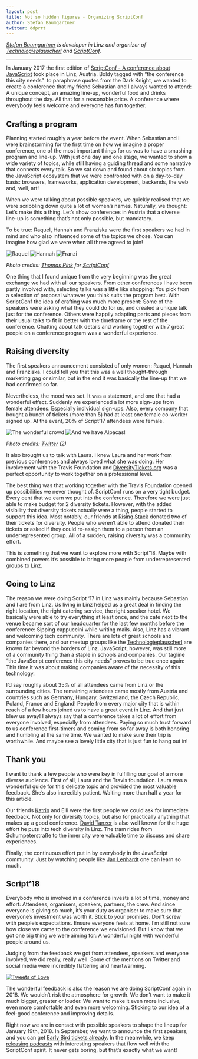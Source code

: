 ```yaml
---
layout: post
title: Not so hidden figures - Organizing ScriptConf
author: Stefan Baumgartner
twitter: ddprrt
---
```


*[Stefan Baumgartner](http://twitter.com/ddprrt) is developer in Linz and organizer of [Technologieplauscherl](http://technologieplauscherl.at) and [ScriptConf](https://scriptconf.org).*

---
In January 2017 the first edition of [ScriptConf - A conference about JavaScript](https://scriptconf.org) took place in Linz, Austria. Boldy tagged with “the conference this city needs”  to paraphrase quotes from the Dark Knight, we wanted to create a conference that my friend Sebastian and I always wanted to attend: A unique concept, an amazing line-up, wonderful food and drinks throughout the day. All that for a reasonable price. A conference where everybody feels welcome and everyone has fun together.

## Crafting a program

Planning started roughly a year before the event. When Sebastian and I were brainstorming for the first time on how we imagine a proper conference, one of the most important things for us was to have a smashing program and line-up. With just one day and one stage, we wanted to show a wide variety of topics, while still having a guiding thread and some narrative that connects every talk. So we sat down and found about six topics from the JavaScript ecosystem that we were confronted with on a day-to-day basis: browsers, frameworks, application development, backends, the web and, well, art!

When we were talking about possible speakers, we quickly realised that we were scribbling down quite a lot of women’s names. Naturally, we thought: Let’s make this a thing. Let’s show conferences in Austria that a diverse line-up is something that’s not only possible, but mandatory.

To be true: Raquel, Hannah and Franziska were the first speakers we had in mind and who also influenced some of the topics we chose. You can imagine how glad we were when all three agreed to join!

![Raquel](/images/blog/2017-08-09-01-raquel.jpg) ![Hannah](/images/blog/2017-08-09-02-hannah.jpg) ![Franzi](/images/blog/2017-08-09-03-franziska.jpg)

*Photo credits: [Thomas Pink](https://twitter.com/thpnk) for [ScriptConf](https://scriptconf.org)*

One thing that I found unique from the very beginning was the great exchange we had with all our speakers. From other conferences I have been partly involved with, selecting talks was a little like shopping: You pick from a selection of proposal whatever you think suits the program best. With ScriptConf the idea of crafting was much more present: Some of the speakers were asking what they could do for us, and created a unique talk just for the conference. Others were happily adapting parts and pieces from their usual talks to fit in better with the timeframe or the rest of the conference. Chatting about talk details and working together with 7 great people on a conference program was a wonderful experience.

## Raising diversity

The first speakers announcement consisted of only women: Raquel, Hannah and Franziska. I could tell you that this was a well thought-through marketing gag or similar, but in the end it was basically the line-up that we had confirmed so far.

Nevertheless, the mood was set. It was a statement, and one that had a wonderful effect. Suddenly we experienced a lot more sign-ups from female attendees. Especially individual sign-ups. Also, every company that bought a bunch of tickets (more than 5) had at least one female co-worker signed up. At the event, 20% of Script’17 attendees were female.

![The wonderful crowd](/images/blog/2017-08-09-04-crowd1.jpg) ![And we have Alpacas!](/images/blog/2017-08-09-05-crowd2.jpg)

*Photo credits: [Twitter](https://twitter.com/Haroldchen/status/824985578798194688) ([2](https://twitter.com/eva_trostlos/status/825000043287552005))*

It also brought us to talk with Laura. I knew Laura and her work from previous conferences and always loved what she was doing. Her involvement with the Travis Foundation and [DiversityTickets.org](https://diversitytickets.org/) was a perfect opportunity to work together on a professional level.

The best thing was that working together with the Travis Foundation opened up possibilities we never thought of. ScriptConf runs on a very tight budget. Every cent that we earn we put into the conference. Therefore we were just able to make budget for 2 diversity tickets. However, with the added visibility that diversity tickets actually were a thing, people started to support this idea. Most notably, our friends at [Rising Stack](https://risingstack.com/) donated two of their tickets for diversity. People who weren’t able to attend donated their tickets or asked if they could re-assign them to a person from an underrepresented group. All of a sudden, raising diversity was a community effort.

This is something that we want to explore more with Script’18\. Maybe with combined powers it’s possible to bring more people from underrepresented groups to Linz.

## Going to Linz

The reason we were doing Script ‘17 in Linz was mainly because Sebastian and I are from Linz. Us living in Linz helped us a great deal in finding the right location, the right catering service, the right speaker hotel. We basically were able to try everything at least once, and the café next to the venue became sort of our headquarter for the last few months before the conference: Sipping cappuccini while writing mails. Also, Linz has a vibrant and welcoming tech community. There are lots of great schools and companies there, and our meetup groups like the [Technologieplauscherl](http://technologieplauscherl.at/) are known far beyond the borders of Linz. JavaScript, however, was still more of a community thing than a staple in schools and companies. Our tagline “the JavaScript conference this city needs” proves to be true once again: This time it was about making companies aware of the necessity of this technology.

I’d say roughly about 35% of all attendees came from Linz or the surrounding cities. The remaining attendees came mostly from Austria and countries such as Germany, Hungary, Switzerland, the Czech Republic, Poland, France and England! People from every major city that is within reach of a few hours joined us to have a great event in Linz. And that just blew us away! I always say that a conference takes a lot of effort from everyone involved, especially from attendees. Paying so much trust forward to us conference first-timers and coming from so far away is both honoring and humbling at the same time. We wanted to make sure their trip is worthwhile. And maybe see a lovely little city that is just fun to hang out in!

## Thank you

I want to thank a few people who were key in fulfilling our goal of a more diverse audience. First of all, Laura and the Travis foundation. Laura was a wonderful guide for this delicate topic and provided the most valuable feedback. She’s also incredibly patient. Waiting more than half a year for this article.

Our friends [Katrin](https://twitter.com/Ka_TriN_F) and Elli were the first people we could ask for immediate feedback. Not only for diversity topics, but also for practically anything that makes up a good conference. [David Tanzer](https://twitter.com/dtanzer) is also well known for the huge effort he puts into tech diversity in Linz. The tram rides from Schumpeterstraße to the inner city were valuable time to discuss and share experiences.

Finally, the continuous effort put in by everybody in the JavaScript community. Just by watching people like [Jan Lenhardt](https://twitter.com/janl) one can learn so much.

## Script’18

Everybody who is involved in a conference invests a lot of time, money and effort: Attendees, organisers, speakers, partners, the crew. And since everyone is giving so much, it’s your duty as organiser to make sure that everyone’s investment was worth it. Stick to your promises. Don’t screw with people’s expectations. Ensure everyone feels at home. I’m still not sure how close we came to the conference we envisioned. But I know that we got one big thing we were aiming for: A wonderful night with wonderful people around us.

Judging from the feedback we got from attendees, speakers and everyone involved, we did really, really well. Some of the mentions on Twitter and social media were incredibly flattering and heartwarming.

[![Tweets of Love](/images/blog/2017-08-09-06-tweets-of-love.png)](/images/blog/2017-08-09-06-tweets-of-love.png) 

The wonderful feedback is also the reason we are doing ScriptConf again in 2018\. We wouldn’t risk the atmosphere for growth. We don’t want to make it much bigger, greater or louder. We want to make it even more inclusive, even more comfortable and even more welcoming. Sticking to our idea of a feel-good conference and improving details.

Right now we are in contact with possible speakers to shape the lineup for January 19th, 2018. In September, we want to announce the first speakers, and you can get [Early Bird tickets already](https://scriptconf.org). In the meanwhile, we keep [releasing podcasts](https://scriptconf.org/blog/scriptcast-3-sushi-with-nadieh-bremer/) with interesting speakers that flow well with the ScriptConf spirit. It never gets boring, but that’s exactly what we want!
